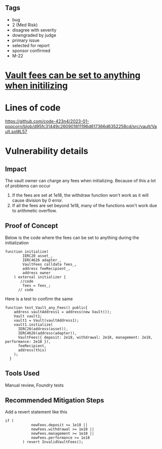 ## Tags

- bug
- 2 (Med Risk)
- disagree with severity
- downgraded by judge
- primary issue
- selected for report
- sponsor confirmed
- M-22

# [Vault fees can be set to anything when initilizing](https://github.com/code-423n4/2023-01-popcorn-findings/issues/396) 

# Lines of code

https://github.com/code-423n4/2023-01-popcorn/blob/d95fc31449c260901811196d617366d6352258cd/src/vault/Vault.sol#L57


# Vulnerability details

## Impact
The vault owner can charge any fees when initializing. Because of this a lot of problems can occur
1. If the fees are set at 1e18, the withdraw function won't work as it will cause division by 0 error.
2. If all the fees are set beyond 1e18, many of the functions won't work due to arithmetic overflow.

## Proof of Concept
Below is the code where the fees can be set to anything during the initialization
```
function initialize(
        IERC20 asset_,
        IERC4626 adapter_,
        VaultFees calldata fees_,
        address feeRecipient_,
        address owner
    ) external initializer {
       //code
        fees = fees_;
      // code
```
Here is a test to confirm the same
```
function test_Vault_any_Fees() public{
    address vaultAddress1 = address(new Vault());
    Vault vault1;
    vault1 = Vault(vaultAddress1);
    vault1.initialize(
      IERC20(address(asset)),
      IERC4626(address(adapter)),
      VaultFees({ deposit: 2e18, withdrawal: 2e18, management: 2e18, performance: 2e18 }),
      feeRecipient,
      address(this)
    );
  }
```

## Tools Used
Manual review, Foundry tests

## Recommended Mitigation Steps
Add a revert statement like this 
```
if (
            newFees.deposit >= 1e18 ||
            newFees.withdrawal >= 1e18 ||
            newFees.management >= 1e18 ||
            newFees.performance >= 1e18
        ) revert InvalidVaultFees();
```